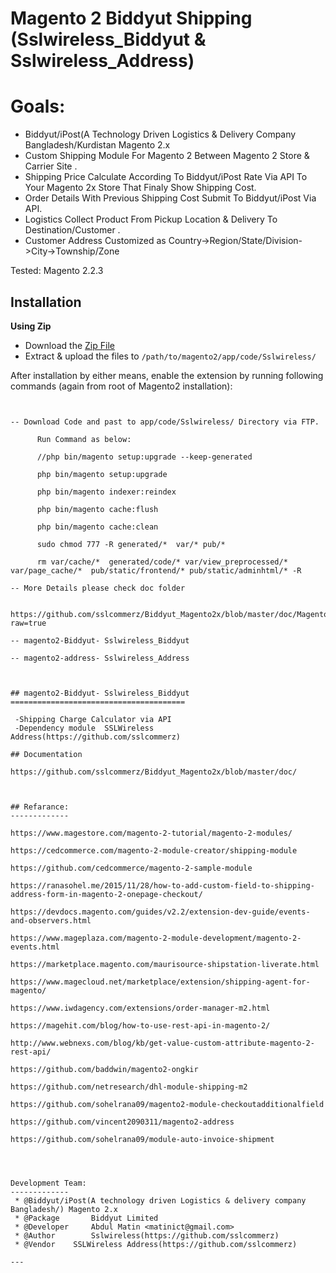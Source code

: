 
Magento 2 Biddyut Shipping (Sslwireless_Biddyut &  Sslwireless_Address)
=======================================

Goals:
=======================================

- Biddyut/iPost(A Technology Driven Logistics & Delivery Company Bangladesh/Kurdistan Magento 2.x
- Custom Shipping Module For Magento 2 Between Magento 2 Store & Carrier Site .
- Shipping Price Calculate According To Biddyut/iPost Rate Via API To Your Magento 2x Store That Finaly Show Shipping Cost.
- Order Details With Previous Shipping Cost Submit To Biddyut/iPost Via API.
- Logistics Collect Product From Pickup Location & Delivery To Destination/Customer .
- Customer Address Customized as Country->Region/State/Division->City->Township/Zone

Tested: Magento 2.2.3


Installation
-------------


**Using Zip**
* Download the [Zip File](https://github.com/sslcommerz/Biddyut_Magento2x/archive/master.zip)
* Extract & upload the files to `/path/to/magento2/app/code/Sslwireless/`

After installation by either means, enable the extension by running following commands (again from root of Magento2 installation):
```


-- Download Code and past to app/code/Sslwireless/ Directory via FTP.

      Run Command as below:

      //php bin/magento setup:upgrade --keep-generated

      php bin/magento setup:upgrade  

      php bin/magento indexer:reindex

      php bin/magento cache:flush

      php bin/magento cache:clean

      sudo chmod 777 -R generated/*  var/* pub/*

      rm var/cache/*  generated/code/* var/view_preprocessed/* var/page_cache/*  pub/static/frontend/* pub/static/adminhtml/* -R

-- More Details please check doc folder

    https://github.com/sslcommerz/Biddyut_Magento2x/blob/master/doc/Magento2x_Biddyut_Doc.docx?raw=true

-- magento2-Biddyut- Sslwireless_Biddyut

-- magento2-address- Sslwireless_Address



## magento2-Biddyut- Sslwireless_Biddyut
=======================================

 -Shipping Charge Calculator via API
 -Dependency module  SSLWireless Address(https://github.com/sslcommerz)

## Documentation

https://github.com/sslcommerz/Biddyut_Magento2x/blob/master/doc/



## Refarance:
-------------

https://www.magestore.com/magento-2-tutorial/magento-2-modules/

https://cedcommerce.com/magento-2-module-creator/shipping-module

https://github.com/cedcommerce/magento-2-sample-module

https://ranasohel.me/2015/11/28/how-to-add-custom-field-to-shipping-address-form-in-magento-2-onepage-checkout/

https://devdocs.magento.com/guides/v2.2/extension-dev-guide/events-and-observers.html

https://www.mageplaza.com/magento-2-module-development/magento-2-events.html

https://marketplace.magento.com/maurisource-shipstation-liverate.html

https://www.magecloud.net/marketplace/extension/shipping-agent-for-magento/

https://www.iwdagency.com/extensions/order-manager-m2.html

https://magehit.com/blog/how-to-use-rest-api-in-magento-2/

http://www.webnexs.com/blog/kb/get-value-custom-attribute-magento-2-rest-api/

https://github.com/baddwin/magento2-ongkir

https://github.com/netresearch/dhl-module-shipping-m2

https://github.com/sohelrana09/magento2-module-checkoutadditionalfield

https://github.com/vincent2090311/magento2-address

https://github.com/sohelrana09/module-auto-invoice-shipment




Development Team:
-------------
 * @Biddyut/iPost(A technology driven Logistics & delivery company Bangladesh/) Magento 2.x
 * @Package       Biddyut Limited
 * @Developer     Abdul Matin <matinict@gmail.com>
 * @Author        Sslwireless(https://github.com/sslcommerz)
 * @Vendor    SSLWireless Address(https://github.com/sslcommerz)

---
